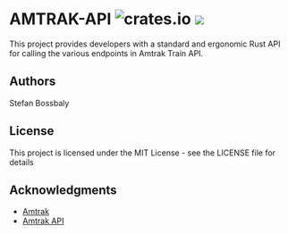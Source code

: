 # AMTRAK-API ![crates.io](https://img.shields.io/crates/v/amtrak-api.svg) [![](https://docs.rs/amtrak-api/badge.svg)](https://docs.rs/amtrak-api)

This project provides developers with a standard and ergonomic Rust API for calling the various endpoints in
Amtrak Train API.

## Authors

Stefan Bossbaly

## License

This project is licensed under the MIT License - see the LICENSE file for details

## Acknowledgments

- [Amtrak](https://amtrak.com/)
- [Amtrak API](https://api-v3.amtraker.com/v3/)

